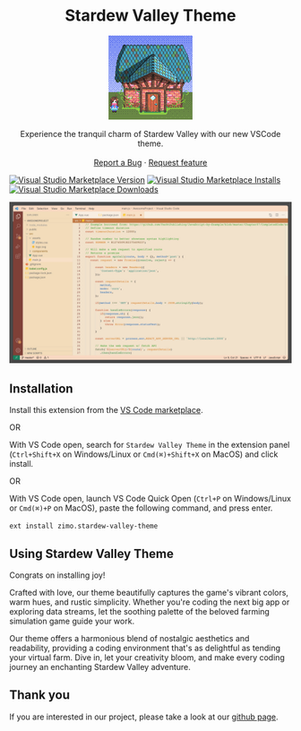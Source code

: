 <div align='center'>

# Stardew Valley Theme

![icon](images/icon.png)
</div>    

<p align="center">
    Experience the tranquil charm of Stardew Valley with our new VSCode theme.
    <br>
    <br>
    <a href="https://github.com/zimo1412/stardew-valley-theme/issues/new?assignees=&labels=feature&template=bug_report.md&title=">Report a Bug</a>
    ·
    <a href="https://github.com/zimo1412/stardew-valley-theme/issues/new?assignees=&labels=feature&template=feature_request.md&title=">Request feature</a>
</p>

[![Visual Studio Marketplace Version](https://img.shields.io/visual-studio-marketplace/v/zimo.stardew-valley-theme?color=blue&logo=visual-studio)](https://marketplace.visualstudio.com/items?itemName=zimo.stardew-valley-theme&WT.mc_id=python-17801-anthonyshaw)
[![Visual Studio Marketplace Installs](https://img.shields.io/visual-studio-marketplace/i/zimo.stardew-valley-theme?logo=visualstudio)](https://marketplace.visualstudio.com/items?itemName=zimo.stardew-valley-theme&WT.mc_id=python-17801-anthonyshaw)
[![Visual Studio Marketplace Downloads](https://img.shields.io/visual-studio-marketplace/d/zimo.stardew-valley-theme?logo=visualstudio)](https://marketplace.visualstudio.com/items?itemName=zimo.stardew-valley-theme&WT.mc_id=python-17801-anthonyshaw)

![screenshot](images/screenshot.png)

## Installation

Install this extension from the [VS Code marketplace](https://marketplace.visualstudio.com/items?itemName=zimo.stardew-valley-theme&WT.mc_id=python-17801-anthonyshaw).

OR

With VS Code open, search for `Stardew Valley Theme` in the extension panel (`Ctrl+Shift+X` on Windows/Linux or `Cmd(⌘)+Shift+X` on MacOS) and click install.

OR

With VS Code open, launch VS Code Quick Open (`Ctrl+P` on Windows/Linux or `Cmd(⌘)+P` on MacOS), paste the following command, and press enter.

`ext install zimo.stardew-valley-theme`

## Using Stardew Valley Theme

Congrats on installing joy! 

Crafted with love, our theme beautifully captures the game's vibrant colors, warm hues, and rustic simplicity. Whether you're coding the next big app or exploring data streams, let the soothing palette of the beloved farming simulation game guide your work. 

Our theme offers a harmonious blend of nostalgic aesthetics and readability, providing a coding environment that's as delightful as tending your virtual farm. Dive in, let your creativity bloom, and make every coding journey an enchanting Stardew Valley adventure.

## Thank you

If you are interested in our project, please take a look at our [github page](https://github.com/zimo1412/stardew-valley-theme).
